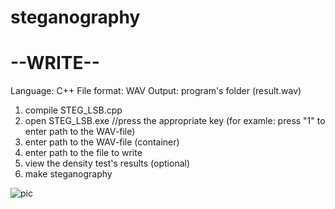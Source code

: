 # steganography

<h1>--WRITE--</h1>

Language: C++
File format: WAV
Output: program's folder (result.wav)

1. compile STEG_LSB.cpp
2. open STEG_LSB.exe
//press the appropriate key (for examle: press "1" to enter path to the WAV-file)
3. enter path to the WAV-file (container)
4. enter path to the file to write
5. view the density test's results (optional)
6. make steganography


![pic](https://sun9-45.userapi.com/c852228/v852228941/1b1481/rZdwx0UpW5A.jpg)
